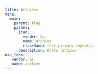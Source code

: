 ```yaml
---
title: Archives
menu:
  main:
    parent: blog
    params:
      icon:
        vendor: bs
        name: archive
        className: text-primary-emphasis
      description: Posts archive
nav_icon:
   vendor: bs
   name: archive
---
```

